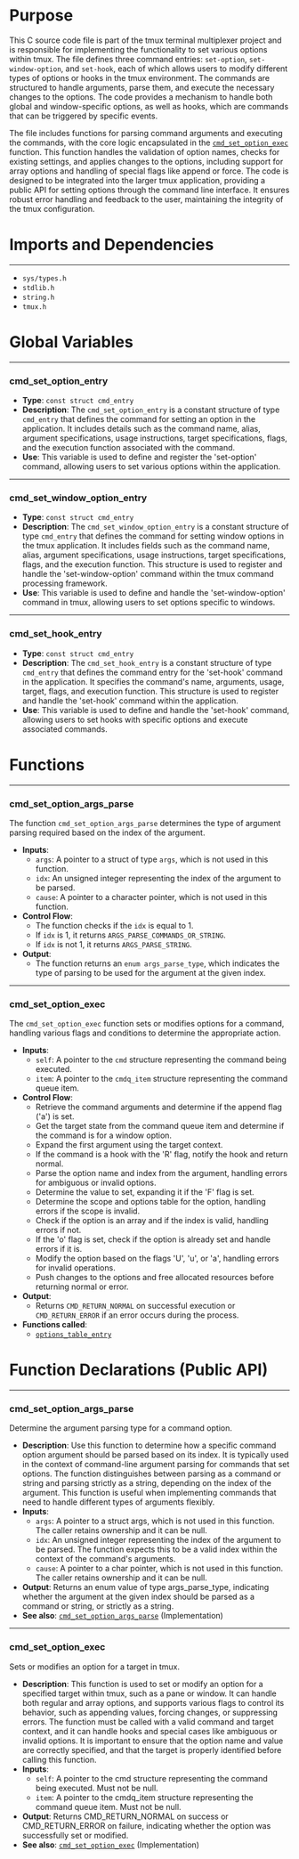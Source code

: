 # Purpose
This C source code file is part of the tmux terminal multiplexer project and is responsible for implementing the functionality to set various options within tmux. The file defines three command entries: `set-option`, `set-window-option`, and `set-hook`, each of which allows users to modify different types of options or hooks in the tmux environment. The commands are structured to handle arguments, parse them, and execute the necessary changes to the options. The code provides a mechanism to handle both global and window-specific options, as well as hooks, which are commands that can be triggered by specific events.

The file includes functions for parsing command arguments and executing the commands, with the core logic encapsulated in the [`cmd_set_option_exec`](#cmd_set_option_exec) function. This function handles the validation of option names, checks for existing settings, and applies changes to the options, including support for array options and handling of special flags like append or force. The code is designed to be integrated into the larger tmux application, providing a public API for setting options through the command line interface. It ensures robust error handling and feedback to the user, maintaining the integrity of the tmux configuration.
# Imports and Dependencies

---
- `sys/types.h`
- `stdlib.h`
- `string.h`
- `tmux.h`


# Global Variables

---
### cmd_set_option_entry
- **Type**: `const struct cmd_entry`
- **Description**: The `cmd_set_option_entry` is a constant structure of type `cmd_entry` that defines the command for setting an option in the application. It includes details such as the command name, alias, argument specifications, usage instructions, target specifications, flags, and the execution function associated with the command.
- **Use**: This variable is used to define and register the 'set-option' command, allowing users to set various options within the application.


---
### cmd_set_window_option_entry
- **Type**: `const struct cmd_entry`
- **Description**: The `cmd_set_window_option_entry` is a constant structure of type `cmd_entry` that defines the command for setting window options in the tmux application. It includes fields such as the command name, alias, argument specifications, usage instructions, target specifications, flags, and the execution function. This structure is used to register and handle the 'set-window-option' command within the tmux command processing framework.
- **Use**: This variable is used to define and handle the 'set-window-option' command in tmux, allowing users to set options specific to windows.


---
### cmd_set_hook_entry
- **Type**: `const struct cmd_entry`
- **Description**: The `cmd_set_hook_entry` is a constant structure of type `cmd_entry` that defines the command entry for the 'set-hook' command in the application. It specifies the command's name, arguments, usage, target, flags, and execution function. This structure is used to register and handle the 'set-hook' command within the application.
- **Use**: This variable is used to define and handle the 'set-hook' command, allowing users to set hooks with specific options and execute associated commands.


# Functions

---
### cmd_set_option_args_parse<!-- {{#callable:cmd_set_option_args_parse}} -->
The function `cmd_set_option_args_parse` determines the type of argument parsing required based on the index of the argument.
- **Inputs**:
    - `args`: A pointer to a struct of type `args`, which is not used in this function.
    - `idx`: An unsigned integer representing the index of the argument to be parsed.
    - `cause`: A pointer to a character pointer, which is not used in this function.
- **Control Flow**:
    - The function checks if the `idx` is equal to 1.
    - If `idx` is 1, it returns `ARGS_PARSE_COMMANDS_OR_STRING`.
    - If `idx` is not 1, it returns `ARGS_PARSE_STRING`.
- **Output**:
    - The function returns an `enum args_parse_type`, which indicates the type of parsing to be used for the argument at the given index.


---
### cmd_set_option_exec<!-- {{#callable:cmd_set_option_exec}} -->
The `cmd_set_option_exec` function sets or modifies options for a command, handling various flags and conditions to determine the appropriate action.
- **Inputs**:
    - `self`: A pointer to the `cmd` structure representing the command being executed.
    - `item`: A pointer to the `cmdq_item` structure representing the command queue item.
- **Control Flow**:
    - Retrieve the command arguments and determine if the append flag ('a') is set.
    - Get the target state from the command queue item and determine if the command is for a window option.
    - Expand the first argument using the target context.
    - If the command is a hook with the 'R' flag, notify the hook and return normal.
    - Parse the option name and index from the argument, handling errors for ambiguous or invalid options.
    - Determine the value to set, expanding it if the 'F' flag is set.
    - Determine the scope and options table for the option, handling errors if the scope is invalid.
    - Check if the option is an array and if the index is valid, handling errors if not.
    - If the 'o' flag is set, check if the option is already set and handle errors if it is.
    - Modify the option based on the flags 'U', 'u', or 'a', handling errors for invalid operations.
    - Push changes to the options and free allocated resources before returning normal or error.
- **Output**:
    - Returns `CMD_RETURN_NORMAL` on successful execution or `CMD_RETURN_ERROR` if an error occurs during the process.
- **Functions called**:
    - [`options_table_entry`](tmux.h.driver.md#options_table_entry)


# Function Declarations (Public API)

---
### cmd_set_option_args_parse<!-- {{#callable_declaration:cmd_set_option_args_parse}} -->
Determine the argument parsing type for a command option.
- **Description**: Use this function to determine how a specific command option argument should be parsed based on its index. It is typically used in the context of command-line argument parsing for commands that set options. The function distinguishes between parsing as a command or string and parsing strictly as a string, depending on the index of the argument. This function is useful when implementing commands that need to handle different types of arguments flexibly.
- **Inputs**:
    - `args`: A pointer to a struct args, which is not used in this function. The caller retains ownership and it can be null.
    - `idx`: An unsigned integer representing the index of the argument to be parsed. The function expects this to be a valid index within the context of the command's arguments.
    - `cause`: A pointer to a char pointer, which is not used in this function. The caller retains ownership and it can be null.
- **Output**: Returns an enum value of type args_parse_type, indicating whether the argument at the given index should be parsed as a command or string, or strictly as a string.
- **See also**: [`cmd_set_option_args_parse`](#cmd_set_option_args_parse)  (Implementation)


---
### cmd_set_option_exec<!-- {{#callable_declaration:cmd_set_option_exec}} -->
Sets or modifies an option for a target in tmux.
- **Description**: This function is used to set or modify an option for a specified target within tmux, such as a pane or window. It can handle both regular and array options, and supports various flags to control its behavior, such as appending values, forcing changes, or suppressing errors. The function must be called with a valid command and target context, and it can handle hooks and special cases like ambiguous or invalid options. It is important to ensure that the option name and value are correctly specified, and that the target is properly identified before calling this function.
- **Inputs**:
    - `self`: A pointer to the cmd structure representing the command being executed. Must not be null.
    - `item`: A pointer to the cmdq_item structure representing the command queue item. Must not be null.
- **Output**: Returns CMD_RETURN_NORMAL on success or CMD_RETURN_ERROR on failure, indicating whether the option was successfully set or modified.
- **See also**: [`cmd_set_option_exec`](#cmd_set_option_exec)  (Implementation)


